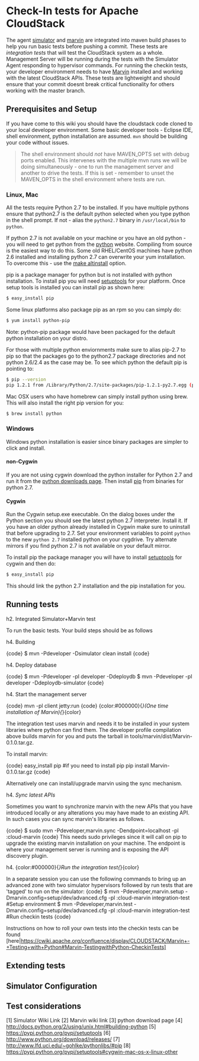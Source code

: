 # Check-In tests for Apache CloudStack

The agent [simulator](1) and [marvin](2) are integrated into maven build phases to help you run basic tests before pushing a commit. These tests are _integration tests_ that will test the CloudStack system as a whole. Management Server will be running during the tests with the Simulator Agent responding to hypervisor commands. For running the checkin tests, your developer environment needs to have [Marvin](2) installed and working with the latest CloudStack APIs. These tests are lightweight and should ensure that your commit doesnt break critical functionality for others working with the master branch.

## Prerequisites and Setup

If you have come to this wiki you should have the cloudstack code cloned to your local developer environment. Some basic developer tools - Eclipse IDE, shell environment, python installation are assumed. `mvn` should be building your code without issues.

> The shell environment should *not* have MAVEN_OPTS set with
> debug ports enabled. This intervenes with the multiple mvn runs we will be
> doing simultaneously - one to run the management server and another to drive
> the tests. If this is set - remember to unset the MAVEN_OPTS in the shell
> environment where tests are run.

### Linux, Mac

All the tests require Python 2.7 to be installed. If you have multiple pythons ensure that python2.7 is the default python selected when you type python in the shell prompt. If not - alias the `python2.7` binary in `/usr/local/bin` to `python`. 

If python 2.7 is not available on your machine or you have an old python - you will need to get python from the [python](3) website. Compiling from source is the easiest way to do this. Some old RHEL/CentOS machines have python 2.6 installed and installing python 2.7 can overwrite your yum installation. To overcome this - use the [make altinstall](4) option.

pip is a package manager for python but is not installed with python installation. To install pip you will need [setuptools](5) for your platform. Once setup tools is installed you can install pip as shown here:

```bash
$ easy_install pip
```

Some linux platforms also package pip as an rpm so you can simply do:

```bash
$ yum install python-pip
```
Note: python-pip package would have been packaged for the default python installation on your distro. 

For those with multiple python enviornments make sure to alias pip-2.7 to pip so that the packages go to the python2.7 package directories and not python 2.6/2.4 as the case may be. To see which python the default pip is pointing to:

```bash
$ pip --version
pip 1.2.1 from /Library/Python/2.7/site-packages/pip-1.2.1-py2.7.egg (python 2.7)
```

Mac OSX users who have homebrew can simply install python using brew. This will also install the right pip version for you:

```bash
$ brew install python
```

### Windows
Windows python installation is easier since binary packages are simpler to click and install.

#### non-Cygwin
If you are not using cygwin download the python installer for Python 2.7 and run it from the [python downloads page](6). Then install [pip](7) from binaries for python 2.7.

#### Cygwin
Run the Cygwin setup.exe executable. On the dialog boxes under the Python section you should see the latest python 2.7 interpreter. Install it. If you have an older python already installed in Cygwin make sure to uninstall that before upgrading to 2.7. Set your environment variables to point `python` to the new `python 2.7` installed python on your cygdrive. Try alternate mirrors if you find python 2.7 is not available on your default mirror.

To install pip the package manager you will have to install [setuptools](8) for cygwin and then do:

```bash
$ easy_install pip
```
This should link the python 2.7 installation and the pip installation for you.

## Running tests
h2. Integrated Simulator+Marvin test

To run the basic tests. Your build steps should be as follows

h4. Building


{code}
$ mvn -Pdeveloper -Dsimulator clean install 
{code}

h4. Deploy database


{code}
$ mvn -Pdeveloper -pl developer -Ddeploydb
$ mvn -Pdeveloper -pl developer -Ddeploydb-simulator
{code}

h4. Start the management server


{code}
mvn -pl client jetty:run
{code}
{color:#000000}{*}_(One time installation of Marvin)_{*}{color}

The integration test uses marvin and needs it to be installed in your system libraries where python can find them. The developer profile compilation above builds marvin for you and puts the tarball in tools/marvin/dist/Marvin-0.1.0.tar.gz.

To install marvin:

{code}
easy_install pip #if you need to install pip
pip install Marvin-0.1.0.tar.gz
{code}

Alternatively one can install/upgrade marvin using the sync mechanism.

h4. *Sync latest APIs*

Sometimes you want to synchronize marvin with the new APIs that you have introduced locally or any alterations you may have made to an existing API. In such cases you can sync marvin's libraries as follows.&nbsp;

{code}
$ sudo mvn -Pdeveloper,marvin.sync -Dendpoint=localhost -pl :cloud-marvin
{code}
This needs sudo privileges since it will call on pip to upgrade the existing marvin installation on your machine. The endpoint is where your management server is running and is exposing the API discovery plugin.

h4. {color:#000000}{*}Run the integration test{*}{color}

In a separate session you can use the following commands to bring up an advanced zone with two simulator hypervisors followed by run tests that are 'tagged' to run on the simulator:
{code}
$ mvn -Pdeveloper,marvin.setup -Dmarvin.config=setup/dev/advanced.cfg -pl :cloud-marvin integration-test #Setup environment
$ mvn -Pdeveloper,marvin.test -Dmarvin.config=setup/dev/advanced.cfg -pl :cloud-marvin integration-test  #Run checkin tests
{code}

Instructions on how to roll your own tests into the checkin tests can be found [here|https://cwiki.apache.org/confluence/display/CLOUDSTACK/Marvin+-+Testing+with+Python#Marvin-TestingwithPython-CheckinTests]


## Extending tests

## Simulator Configuration

## Test considerations 

[1] Simulator Wiki Link
[2] Marvin wiki link
[3] python download page
[4] http://docs.python.org/2/using/unix.html#building-python
[5] https://pypi.python.org/pypi/setuptools
[6] http://www.python.org/download/releases/
[7] http://www.lfd.uci.edu/~gohlke/pythonlibs/#pip
[8] https://pypi.python.org/pypi/setuptools#cygwin-mac-os-x-linux-other
